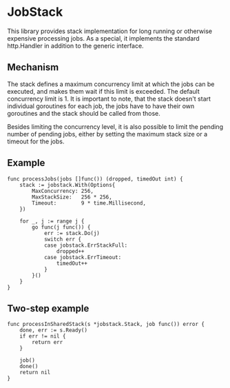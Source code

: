 # JobStack

This library provides stack implementation for long running or otherwise expensive processing jobs. As a
special, it implements the standard http.Handler in addition to the generic interface.

## Mechanism

The stack defines a maximum concurrency limit at which the jobs can be executed, and makes them wait if this
limit is exceeded. The default concurrency limit is 1. It is important to note, that the stack doesn't start
individual goroutines for each job, the jobs have to have their own goroutines and the stack should be called
from those.

Besides limiting the concurrency level, it is also possible to limit the pending number of pending jobs, either
by setting the maximum stack size or a timeout for the jobs.

## Example

	func processJobs(jobs []func()) (dropped, timedOut int) {
		stack := jobstack.With(Options{
			MaxConcurrency: 256,
			MaxStackSize:   256 * 256,
			Timeout:        9 * time.Millisecond,
		})

		for _, j := range j {
			go func(j func()) {
				err := stack.Do(j)
				switch err {
				case jobstack.ErrStackFull:
					dropped++
				case jobstack.ErrTimeout:
					timedOut++
				}
			}()
		}
	}

## Two-step example

	func processInSharedStack(s *jobstack.Stack, job func()) error {
		done, err := s.Ready()
		if err != nil {
			return err
		}

		job()
		done()
		return nil
	}
